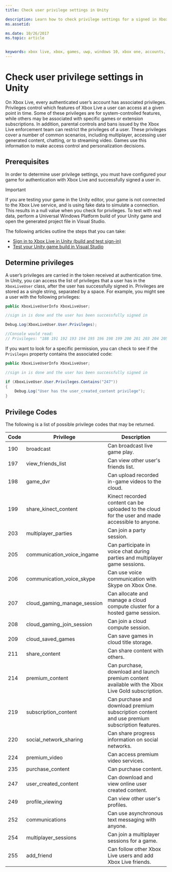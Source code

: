 ```yaml
---
title: Check user privilege settings in Unity

description: Learn how to check privilege settings for a signed in Xbox Live account.
ms.assetid:

ms.date: 10/26/2017
ms.topic: article


keywords: xbox live, xbox, games, uwp, windows 10, xbox one, accounts, test accounts, parental controls, user privileges, enforcement bans, upsell
---
```

# Check user privilege settings in Unity
On Xbox Live, every authenticated user’s account has associated privileges. Privileges control which features of Xbox Live a user can access at a given point in time. Some of these privileges are for system-controlled features, while others may be associated with specific games or extension subscriptions. In addition, parental controls and bans issued by the Xbox Live enforcement team can restrict the privileges of a user. These privileges cover a number of common scenarios, including multiplayer, accessing user generated content, chatting, or to streaming video. Games use this information to make access control and personalization decisions.

## Prerequisites
In order to determine user privilege settings, you must have configured your game for authentication with Xbox Live and successfully signed a user in.

>[!IMPORTANT]
> If you are testing your game in the Unity editor, your game is not connected to the Xbox Live service, and is using fake data to simulate a connection. This results in a null value when you check for privileges. To test with real data, perform a Universal Windows Platform build of your Unity game and open the generated project file in Visual Studio.

The following articles outline the steps that you can take:

* [Sign in to Xbox Live in Unity (build and test sign-in)](unity-prefabs-and-sign-in.md#build-and-test-sign-in)
* [Test your Unity game build in Visual Studio](test-visual-studio-build.md)

## Determine privileges
A user’s privileges are carried in the token received at authentication time. In Unity, you can access the list of privileges that a user has in the `XboxLiveUser` class, after the user has successfully signed in. Privileges are stored as a single string, separated by a space. For example, you might see a user with the following privileges:

```csharp
public XboxLiveUserInfo XboxLiveUser;

//sign in is done and the user has been successfully signed in

Debug.Log(XboxLiveUser.User.Privileges);

//Console would read:
// Privileges: "188 191 192 193 194 195 196 198 199 200 201 203 204 205 206 207 208 211 214 215 216 217 220 224 227 228 235 238 245 247 249 252 254 255"
```

If you want to look for a specific permission, you can check to see if the `Privileges` property contains the associated code:

```csharp
public XboxLiveUserInfo XboxLiveUser;

//sign in is done and the user has been successfully signed in

if (XboxLiveUser.User.Privileges.Contains("247"))
{
    Debug.Log("User has the user_created_content privilege");
}
```

## Privilege Codes
The following is a list of possible privilege codes that may be returned.

| Code  | Privilege  | Description   |
|------ |-----------------------------  |-------------------    |
| 190   | broadcast             | Can broadcast live game play.     |
| 197   | view_friends_list     | Can view other user's friends list.   |
| 198   | game_dvr              | Can upload recorded in-game videos to the cloud.      |
| 199   | share_kinect_content          | Kinect recorded content can be uploaded to the cloud for the user and made accessible to anyone. |
| 203   | multiplayer_parties           | Can join a party session.     |
| 205   | communication_voice_ingame    | Can participate in voice chat during parties and multiplayer game sessions.    |
| 206   | communication_voice_skype     | Can use voice communication with Skype on Xbox One.   |
| 207   | cloud_gaming_manage_session   | Can allocate and manage a cloud compute cluster for a hosted game session.    |
| 208   | cloud_gaming_join_session     | Can join a cloud compute session.     |
| 209   | cloud_saved_games     | Can save games in cloud title storage.    |
| 211   | share_content     | Can share content with others.    |
| 214   | premium_content   | Can purchase, download and launch premium content available with the Xbox Live Gold subscription.     |
| 219   | subscription_content  | Can purchase and download premium subscription content and use premium subscription features.     |
| 220   | social_network_sharing    | Can share progress information on social networks.    |
| 224   | premium_video     | Can access premium video services.    |
| 235   | purchase_content  | Can purchase content.     |
| 247   | user_created_content  | Can download and view online user created content.    |
| 249   | profile_viewing   | Can view other user's profiles.   |
| 252   | communications    | Can use asynchronous text messaging with anyone.    |
| 254   | multiplayer_sessions  | Can join a multiplayer sessions for a game.   |
| 255   | add_friend    | Can follow other Xbox Live users and add Xbox Live friends.   |
